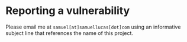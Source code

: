 # Reporting a vulnerability
Please email me at `samuel[at]samuellucas[dot]com` using an informative subject line that references the name of this project.